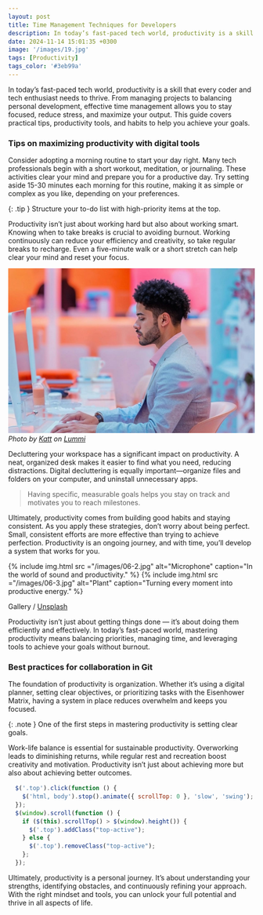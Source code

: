 ```yaml
---
layout: post
title: Time Management Techniques for Developers
description: In today’s fast-paced tech world, productivity is a skill that every coder and tech enthusiast needs to thrive. From managing projects to balancing personal development, effective time management allows you to stay focused, reduce stress, and maximize your output.
date: 2024-11-14 15:01:35 +0300
image: '/images/19.jpg'
tags: [Productivity]
tags_color: '#3eb99a'
---
```


In today’s fast-paced tech world, productivity is a skill that every coder and tech enthusiast needs to thrive. From managing projects to balancing personal development, effective time management allows you to stay focused, reduce stress, and maximize your output. This guide covers practical tips, productivity tools, and habits to help you achieve your goals.

### Tips on maximizing productivity with digital tools

Consider adopting a morning routine to start your day right. Many tech professionals begin with a short workout, meditation, or journaling. These activities clear your mind and prepare you for a productive day. Try setting aside 15-30 minutes each morning for this routine, making it as simple or complex as you like, depending on your preferences.

{: .tip }
Structure your to-do list with high-priority items at the top.

Productivity isn’t just about working hard but also about working smart. Knowing when to take breaks is crucial to avoiding burnout. Working continuously can reduce your efficiency and creativity, so take regular breaks to recharge. Even a five-minute walk or a short stretch can help clear your mind and reset your focus.

![Workflow](/images/06-1.jpg)
*Photo by [Katt](https://www.lummi.ai/creator/kattlatte) on [Lummi](https://www.lummi.ai/)*

Decluttering your workspace has a significant impact on productivity. A neat, organized desk makes it easier to find what you need, reducing distractions. Digital decluttering is equally important—organize files and folders on your computer, and uninstall unnecessary apps.

> Having specific, measurable goals helps you stay on track and motivates you to reach milestones.

Ultimately, productivity comes from building good habits and staying consistent. As you apply these strategies, don’t worry about being perfect. Small, consistent efforts are more effective than trying to achieve perfection. Productivity is an ongoing journey, and with time, you’ll develop a system that works for you.

<div class="gallery-box">
  <div class="gallery gallery-columns-2">
    {% include img.html src ="/images/06-2.jpg" alt="Microphone" caption="In the world of sound and productivity." %}
    {% include img.html src ="/images/06-3.jpg" alt="Plant" caption="Turning every moment into productive energy." %}
  </div>
  <p>Gallery / <a href="https://unsplash.com/" target="_blank">Unsplash</a></p>
</div>

Productivity isn’t just about getting things done — it’s about doing them efficiently and effectively. In today’s fast-paced world, mastering productivity means balancing priorities, managing time, and leveraging tools to achieve your goals without burnout.

### Best practices for collaboration in Git

The foundation of productivity is organization. Whether it’s using a digital planner, setting clear objectives, or prioritizing tasks with the Eisenhower Matrix, having a system in place reduces overwhelm and keeps you focused.

{: .note }
One of the first steps in mastering productivity is setting clear goals.

Work-life balance is essential for sustainable productivity. Overworking leads to diminishing returns, while regular rest and recreation boost creativity and motivation. Productivity isn’t just about achieving more but also about achieving better outcomes.

```js
  $('.top').click(function () {
    $('html, body').stop().animate({ scrollTop: 0 }, 'slow', 'swing');
  });
  $(window).scroll(function () {
    if ($(this).scrollTop() > $(window).height()) {
      $('.top').addClass("top-active");
    } else {
      $('.top').removeClass("top-active");
    };
  });
```

Ultimately, productivity is a personal journey. It’s about understanding your strengths, identifying obstacles, and continuously refining your approach. With the right mindset and tools, you can unlock your full potential and thrive in all aspects of life.